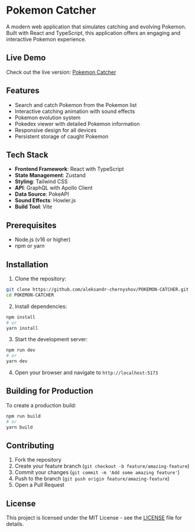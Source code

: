 # Pokemon Catcher

A modern web application that simulates catching and evolving Pokemon. Built with React and TypeScript, this application offers an engaging and interactive Pokemon experience.

## Live Demo

Check out the live version: [Pokemon Catcher](https://alekschernyshov.github.io/POKEMON-CATCHER/)

## Features

- Search and catch Pokemon from the Pokemon list
- Interactive catching animation with sound effects
- Pokemon evolution system
- Pokedex viewer with detailed Pokemon information
- Responsive design for all devices
- Persistent storage of caught Pokemon

## Tech Stack

- **Frontend Framework**: React with TypeScript
- **State Management**: Zustand
- **Styling**: Tailwind CSS
- **API**: GraphQL with Apollo Client
- **Data Source**: PokeAPI
- **Sound Effects**: Howler.js
- **Build Tool**: Vite

## Prerequisites

- Node.js (v16 or higher)
- npm or yarn

## Installation

1. Clone the repository:
```bash
git clone https://github.com/aleksandr-chernyshov/POKEMON-CATCHER.git
cd POKEMON-CATCHER
```

2. Install dependencies:
```bash
npm install
# or
yarn install
```

3. Start the development server:
```bash
npm run dev
# or
yarn dev
```

4. Open your browser and navigate to `http://localhost:5173`

## Building for Production

To create a production build:

```bash
npm run build
# or
yarn build
```

## Contributing

1. Fork the repository
2. Create your feature branch (`git checkout -b feature/amazing-feature`)
3. Commit your changes (`git commit -m 'Add some amazing feature'`)
4. Push to the branch (`git push origin feature/amazing-feature`)
5. Open a Pull Request

## License

This project is licensed under the MIT License - see the [LICENSE](LICENSE) file for details.
